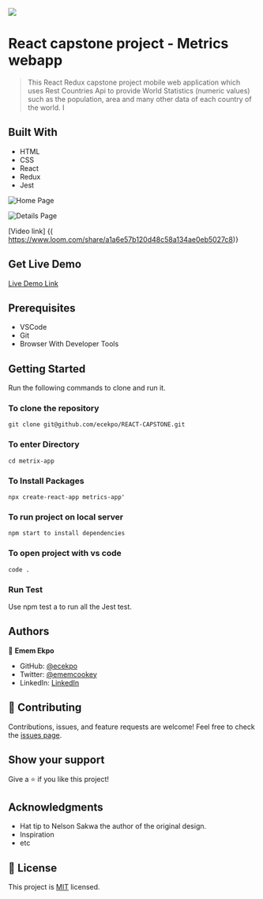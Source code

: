 ![](https://img.shields.io/badge/Microverse-blueviolet)

# React capstone project - Metrics webapp
> This React Redux capstone project mobile web application which uses Rest Countries Api to provide World Statistics (numeric values) such as the population, area and many other data of each country of the world. I

## Built With

-  HTML
-  CSS
-  React
-  Redux
-  Jest


![Home Page](https://user-images.githubusercontent.com/101729024/194726463-15d6fa02-8e4f-492d-b082-5b8e7b2fd182.png)

![Details Page](https://user-images.githubusercontent.com/101729024/194726454-29b1202b-cd0a-4790-b8a8-ddab9e82583a.png)


[Video link] {( https://www.loom.com/share/a1a6e57b120d48c58a134ae0eb5027c8)}

## Get Live Demo

[Live Demo Link](https://fancy-lolly-0661cb.netlify.app/)

## Prerequisites
- VSCode
- Git
-  Browser With Developer Tools

## Getting Started

Run the following commands to clone and run it.

### To clone the repository

  `git clone git@github.com/ecekpo/REACT-CAPSTONE.git`

### To enter Directory

`cd metrix-app`

### To Install Packages

`npx create-react-app metrics-app'`

### To run project on local server

`npm start to install dependencies`

### To open project with vs code 

`code .`

### Run Test
Use npm test a to run all the Jest test.

## Authors

👤 **Emem Ekpo**

- GitHub: [@ecekpo](https://https://github.com/ecekpo)
- Twitter: [@ememcookey](https://twitter.com/ememcookey)
- LinkedIn: [LinkedIn](https://www.linkedin.com/in/emem-ekpo)

## 🤝 Contributing
Contributions, issues, and feature requests are welcome!
Feel free to check the [issues page](../../issues/).

## Show your support
Give a ⭐️ if you like this project!

## Acknowledgments
- Hat tip to  Nelson Sakwa the author of the original design.
- Inspiration
- etc

## 📝 License
This project is [MIT](./MIT.md) licensed.
